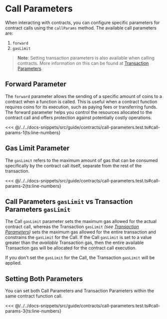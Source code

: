 # Call Parameters

<!-- This section should explain call params -->
<!-- call_params:example:start -->

When interacting with contracts, you can configure specific parameters for contract calls using the `callParams` method. The available call parameters are:

1. `forward`
2. `gasLimit`
<!-- call_params:example:end -->

> **Note**: Setting transaction parameters is also available when calling contracts. More information on this can be found at [Transaction Parameters](../transactions/transaction-parameters.md).

## Forward Parameter

<!-- This section should explain the `forward` param -->
<!-- forward:example:start -->

The `forward` parameter allows the sending of a specific amount of coins to a contract when a function is called. This is useful when a contract function requires coins for its execution, such as paying fees or transferring funds. The forward parameter helps you control the resources allocated to the contract call and offers protection against potentially costly operations.

<!-- forward:example:end -->

<<< @/../../docs-snippets/src/guide/contracts/call-parameters.test.ts#call-params-1{ts:line-numbers}

## Gas Limit Parameter

<!-- This section should explain the `gasLimit` param -->
<!-- gas_limit:example:start -->

The `gasLimit` refers to the maximum amount of gas that can be consumed specifically by the contract call itself, separate from the rest of the transaction.

<!-- gas_limit:example:end -->

<<< @/../../docs-snippets/src/guide/contracts/call-parameters.test.ts#call-params-2{ts:line-numbers}

## Call Parameters `gasLimit` vs Transaction Parameters `gasLimit`

The Call `gasLimit` parameter sets the maximum gas allowed for the actual contract call, whereas the Transaction `gasLimit` _(see [Transaction Parameters](../transactions/transaction-parameters.md))_ sets the maximum gas allowed for the entire transaction and constrains the `gasLimit` for the Call. If the Call `gasLimit` is set to a value greater than the _available_ Transaction gas, then the entire available Transaction gas will be allocated for the contract call execution.

If you don't set the `gasLimit` for the Call, the Transaction `gasLimit` will be applied.

## Setting Both Parameters

You can set both Call Parameters and Transaction Parameters within the same contract function call.

<<< @/../../docs-snippets/src/guide/contracts/call-parameters.test.ts#call-params-3{ts:line-numbers}
